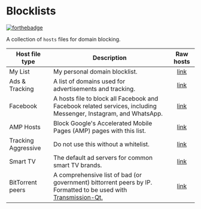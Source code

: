 # Blocklists

[![forthebadge](https://forthebadge.com/images/badges/oooo-kill-em.svg)](https://forthebadge.com)

A collection of `hosts` files for domain blocking.

Host file type | Description | Raw hosts
---------------- | ----------- |:---------:
My List | My personal domain blocklist. | [link](https://raw.githubusercontent.com/TrueAnon99/Blocklists/main/list2.txt)
Ads & Tracking | A list of domains used for advertisements and tracking.| [link](https://raw.githubusercontent.com/TrueAnon99/Blocklists/main/ads-and-tracking.txt)
Facebook | A hosts file to block all Facebook and Facebook related services, including Messenger, Instagram, and WhatsApp. | [link](https://www.github.developerdan.com/hosts/lists/facebook-extended.txt)
AMP Hosts | Block Google's Accelerated Mobile Pages (AMP) pages with this list. | [link](https://www.github.developerdan.com/hosts/lists/amp-hosts-extended.txt)
Tracking Aggressive | Do not use this without a whitelist. | [link](https://www.github.developerdan.com/hosts/lists/tracking-aggressive-extended.txt)
Smart TV | The default ad servers for common smart TV brands. | [link](https://blocklistproject.github.io/Lists/smart-tv.txt)
BitTorrent peers | A comprehensive list of bad (or government) bittorrent peers by IP. Formatted to be used with [Transmission-Qt.](https://transmissionbt.com/download) |[link](https://github.com/Naunter/BT_BlockLists/raw/master/bt_blocklists.gz)
